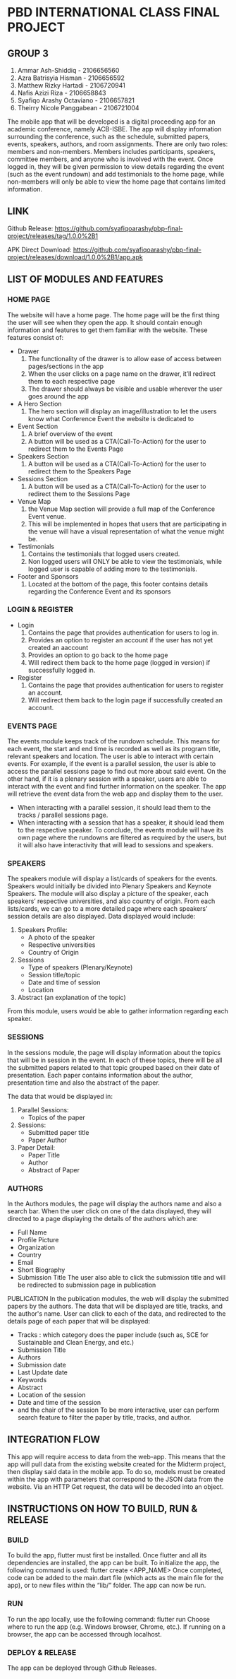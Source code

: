 # PBD INTERNATIONAL CLASS FINAL PROJECT
## GROUP 3
1. Ammar Ash-Shiddiq - 2106656560
2. Azra Batrisyia Hisman - 2106656592
3. Matthew Rizky Hartadi - 2106720941
4. Nafis Azizi Riza - 2106658843
5. Syafiqo Arashy Octaviano - 2106657821
6. Theirry Nicole Panggabean - 2106721004

The mobile app that will be developed is a digital proceeding app for an academic conference, namely ACB-ISBE. The app will display information surrounding the conference, such as the schedule, submitted papers, events, speakers, authors, and room assignments. There are only two roles: members and non-members. Members includes participants, speakers, committee members, and anyone who is involved with the event. Once logged in, they will be given permission to view details regarding the event (such as the event rundown) and add testimonials to the home page, while non-members will only be able to view the home page that contains limited information.

## LINK
Github Release: https://github.com/syafiqoarashy/pbp-final-project/releases/tag/1.0.0%2B1

APK Direct Download: https://github.com/syafiqoarashy/pbp-final-project/releases/download/1.0.0%2B1/app.apk

## LIST OF MODULES AND FEATURES
### HOME PAGE
The website will have a home page. The home page will be the first thing the user will see when they open the app. It should contain enough information and features to get them familiar with the website.
These features consist of:
- Drawer
    1. The functionality of the drawer is to allow ease of access between pages/sections in the app
    2. When the user clicks on a page name on the drawer, it’ll redirect them to each respective page
    3. The drawer should always be visible and usable wherever the user goes around the app
- A Hero Section
    1. The hero section will display an image/illustration to let the users know what Conference Event the website is dedicated to
- Event Section
    1. A brief overview of the event
    2. A button will be used as a CTA(Call-To-Action) for the user to redirect them to the Events Page
- Speakers Section
    1. A button will be used as a CTA(Call-To-Action) for the user to redirect them to the Speakers Page
- Sessions Section
    1. A button will be used as a CTA(Call-To-Action) for the user to redirect them to the Sessions Page
- Venue Map
    1. the Venue Map section will provide a full map of the Conference Event venue.
    1. This will be implemented in hopes that users that are participating in the venue will have a visual representation of what the venue might be.
- Testimonials
    1. Contains the testimonials that logged users created.
    1. Non logged users will ONLY be able to view the testimonials, while logged user is capable of adding more to the testimonials.
- Footer and Sponsors
    1. Located at the bottom of the page, this footer contains details regarding the Conference Event and its sponsors

### LOGIN & REGISTER
- Login
    1. Contains the page that provides authentication for users to log in.
    1. Provides an option to register an account if the user has not yet created an aaccount
    1. Provides an option to go back to the home page
    1. Will redirect them back to the home page (logged in version) if successfully logged in.
- Register
    1. Contains the page that provides authentication for users to register an account.
    1. Will redirect them back to the login page if successfully created an account.

### EVENTS PAGE
The events module keeps track of the rundown schedule. This means for each event, the start and end time is recorded as well as its program title, relevant speakers and location. The user is able to interact with certain events. For example, if the event is a parallel session, the user is able to access the parallel sessions page to find out more about said event. On the other hand, if it is a plenary session with a speaker, users are able to interact with the event and find further information on the speaker. The app will retrieve the event data from the web app and display them to the user.
- When interacting with a parallel session, it should lead them to the tracks / parallel sessions page.
- When interacting with a session that has a speaker, it should lead them to the respective speaker.
To conclude, the events module will have its own page where the rundowns are filtered as required by the users, but it will also have interactivity that will lead to sessions and speakers.


### SPEAKERS
The speakers module will display a list/cards of speakers for the events. Speakers would initially be divided into Plenary Speakers and Keynote Speakers. The module will also display a picture of the speaker, each speakers’ respective universities, and also country of origin. From each lists/cards, we can go to a more detailed page where each speakers’ session details are also displayed. Data displayed would include:

1. Speakers Profile:
    - A photo of the speaker
    - Respective universities
    - Country of Origin
2. Sessions
    - Type of speakers (Plenary/Keynote)
    - Session title/topic
    - Date and time of session
    - Location
3. Abstract (an explanation of the topic)

From this module, users would be able to gather information regarding each speaker.


### SESSIONS
In the sessions module, the page will display information about the topics that will be in session in the event. In each of these topics, there will be all the submitted papers related to that topic grouped based on their date of presentation. Each paper contains information about the author, presentation time and also the abstract of the paper.

The data that would be displayed in:
1. Parallel Sessions:
    - Topics of the paper
2. Sessions:
    - Submitted paper title
    - Paper Author
3. Paper Detail:
    - Paper Title
    - Author
    - Abstract of Paper


### AUTHORS
In the Authors modules, the page will display the authors name and also a search bar. When the user click on one of the data displayed, they will directed to a page displaying the details of the authors which are:
- Full Name
- Profile Picture
- Organization
- Country
- Email
- Short Biography
- Submission Title
The user also able to click the submission title and will be redirected to submission page in publication

PUBLICATION
In the publication modules, the web will display the submitted papers by the authors. The data that will be displayed are title, tracks, and the author's name. User can click to each of the data, and redirected to the details page of each paper that will be displayed:
- Tracks : which category does the paper include (such as, SCE for Sustainable and Clean Energy, and etc.)
- Submission Title
- Authors
- Submission date
- Last Update date
- Keywords
- Abstract
- Location of the session
- Date and time of the session
- and the chair of the session
To be more interactive, user can perform search feature to filter the paper by title, tracks, and author.


## INTEGRATION FLOW
This app will require access to data from the web-app. This means that the app will pull data from the existing website created for the Midterm project, then display said data in the mobile app. To do so, models must be created within the app with parameters that correspond to the JSON data from the website. Via an HTTP Get request, the data will be decoded into an object.


## INSTRUCTIONS ON HOW TO BUILD, RUN & RELEASE
### BUILD
To build the app, flutter must first be installed. Once flutter and all its dependencies are installed, the app can be built.
To initialize the app, the following command is used:
flutter create <APP_NAME>
Once completed, code can be added to the main.dart file (which acts as the main file for the app), or to new files within the “lib/” folder. The app can now be run.

### RUN
To run the app locally, use the following command:
flutter run
Choose where to run the app (e.g. Windows browser, Chrome, etc.). If running on a browser, the app can be accessed through localhost.

### DEPLOY & RELEASE
The app can be deployed through Github Releases. 



